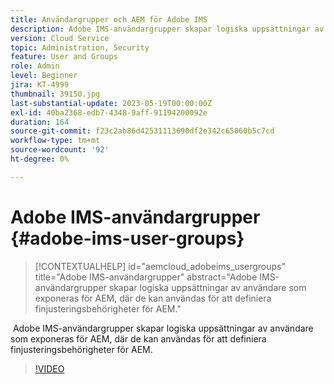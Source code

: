 ```yaml
---
title: Användargrupper och AEM för Adobe IMS
description: Adobe IMS-användargrupper skapar logiska uppsättningar av användare som exponeras för AEM, där de kan användas för att definiera finjusteringsbehörigheter för AEM.
version: Cloud Service
topic: Administration, Security
feature: User and Groups
role: Admin
level: Beginner
jira: KT-4999
thumbnail: 39150.jpg
last-substantial-update: 2023-05-19T00:00:00Z
exl-id: 40ba2368-edb7-4348-9aff-91194200092e
duration: 164
source-git-commit: f23c2ab86d42531113690df2e342c65060b5c7cd
workflow-type: tm+mt
source-wordcount: '92'
ht-degree: 0%

---
```


# Adobe IMS-användargrupper {#adobe-ims-user-groups}

>[!CONTEXTUALHELP]
>id="aemcloud_adobeims_usergroups"
>title="Adobe IMS-användargrupper"
>abstract="Adobe IMS-användargrupper skapar logiska uppsättningar av användare som exponeras för AEM, där de kan användas för att definiera finjusteringsbehörigheter för AEM."

 Adobe IMS-användargrupper skapar logiska uppsättningar av användare som exponeras för AEM, där de kan användas för att definiera finjusteringsbehörigheter för AEM.

>[!VIDEO](https://video.tv.adobe.com/v/39150?quality=12&learn=on)
